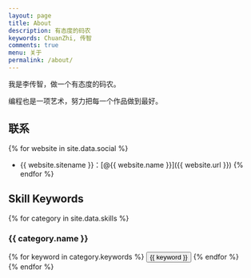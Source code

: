 ```yaml
---
layout: page
title: About
description: 有态度的码农
keywords: ChuanZhi, 传智
comments: true
menu: 关于
permalink: /about/
---
```


我是李传智，做一个有态度的码农。

编程也是一项艺术，努力把每一个作品做到最好。

## 联系

{% for website in site.data.social %}
* {{ website.sitename }}：[@{{ website.name }}]({{ website.url }})
{% endfor %}

## Skill Keywords

{% for category in site.data.skills %}
### {{ category.name }}
<div class="btn-inline">
{% for keyword in category.keywords %}
<button class="btn btn-outline" type="button">{{ keyword }}</button>
{% endfor %}
</div>
{% endfor %}
